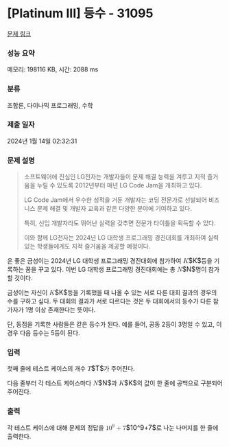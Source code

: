 # [Platinum III] 등수 - 31095 

[문제 링크](https://www.acmicpc.net/problem/31095) 

### 성능 요약

메모리: 198116 KB, 시간: 2088 ms

### 분류

조합론, 다이나믹 프로그래밍, 수학

### 제출 일자

2024년 1월 14일 02:32:31

### 문제 설명

<blockquote>
<p>소프트웨어에 진심인 LG전자는 개발자들이 문제 해결 능력을 겨루고 지적 즐거움을 누릴 수 있도록 2012년부터 매년 LG Code Jam을 개최하고 있다.</p>

<p>LG Code Jam에서 우수한 성적을 거둔 개발자는 코딩 전문가로 선발되어 비즈니스 문제 해결 및 개발자 교육과 같은 다양한 분야에 기여하고 있다.</p>

<p>특히, 신입 개발자라도 뛰어난 실력을 갖추면 전문가 타이틀을 획득할 수 있다.</p>

<p>이와 함께 LG전자는 2024년 LG 대학생 프로그래밍 경진대회를 개최하여 실력 있는 학생들에게도 지적 즐거움을 제공할 예정이다.</p>
</blockquote>

<p>운 좋은 금성이는 2024년 LG 대학생 프로그래밍 경진대회에 참가하여 <mjx-container class="MathJax" jax="CHTML" style="font-size: 109%; position: relative;"><mjx-math class="MJX-TEX" aria-hidden="true"><mjx-mi class="mjx-i"><mjx-c class="mjx-c1D43E TEX-I"></mjx-c></mjx-mi></mjx-math><mjx-assistive-mml unselectable="on" display="inline"><math xmlns="http://www.w3.org/1998/Math/MathML"><mi>K</mi></math></mjx-assistive-mml><span aria-hidden="true" class="no-mathjax mjx-copytext">$K$</span></mjx-container>등을 기록하는 꿈을 꾸고 있다. 이번 LG 대학생 프로그래밍 경진대회에는 총 <mjx-container class="MathJax" jax="CHTML" style="font-size: 109%; position: relative;"><mjx-math class="MJX-TEX" aria-hidden="true"><mjx-mi class="mjx-i"><mjx-c class="mjx-c1D441 TEX-I"></mjx-c></mjx-mi></mjx-math><mjx-assistive-mml unselectable="on" display="inline"><math xmlns="http://www.w3.org/1998/Math/MathML"><mi>N</mi></math></mjx-assistive-mml><span aria-hidden="true" class="no-mathjax mjx-copytext">$N$</span></mjx-container>명이 참가할 것이다.</p>

<p>금성이는 자신이 <mjx-container class="MathJax" jax="CHTML" style="font-size: 109%; position: relative;"><mjx-math class="MJX-TEX" aria-hidden="true"><mjx-mi class="mjx-i"><mjx-c class="mjx-c1D43E TEX-I"></mjx-c></mjx-mi></mjx-math><mjx-assistive-mml unselectable="on" display="inline"><math xmlns="http://www.w3.org/1998/Math/MathML"><mi>K</mi></math></mjx-assistive-mml><span aria-hidden="true" class="no-mathjax mjx-copytext">$K$</span></mjx-container>등을 기록했을 때 나올 수 있는 서로 다른 대회 결과의 경우의 수를 구하고 싶다. 두 대회의 결과가 서로 다르다는 것은 두 대회에서의 등수가 다른 참가자가 1명 이상 존재한다는 뜻이다.</p>

<p>단, 동점을 기록한 사람들은 같은 등수가 된다. 예를 들어, 공동 2등이 3명일 수 있고, 이 경우 다음 등수는 5등이 된다.</p>

### 입력 

 <p>첫째 줄에 테스트 케이스의 개수 <mjx-container class="MathJax" jax="CHTML" style="font-size: 109%; position: relative;"><mjx-math class="MJX-TEX" aria-hidden="true"><mjx-mi class="mjx-i"><mjx-c class="mjx-c1D447 TEX-I"></mjx-c></mjx-mi></mjx-math><mjx-assistive-mml unselectable="on" display="inline"><math xmlns="http://www.w3.org/1998/Math/MathML"><mi>T</mi></math></mjx-assistive-mml><span aria-hidden="true" class="no-mathjax mjx-copytext">$T$</span></mjx-container>가 주어진다.</p>

<p>다음 줄부터 각 테스트 케이스마다 <mjx-container class="MathJax" jax="CHTML" style="font-size: 109%; position: relative;"><mjx-math class="MJX-TEX" aria-hidden="true"><mjx-mi class="mjx-i"><mjx-c class="mjx-c1D441 TEX-I"></mjx-c></mjx-mi></mjx-math><mjx-assistive-mml unselectable="on" display="inline"><math xmlns="http://www.w3.org/1998/Math/MathML"><mi>N</mi></math></mjx-assistive-mml><span aria-hidden="true" class="no-mathjax mjx-copytext">$N$</span></mjx-container>과 <mjx-container class="MathJax" jax="CHTML" style="font-size: 109%; position: relative;"><mjx-math class="MJX-TEX" aria-hidden="true"><mjx-mi class="mjx-i"><mjx-c class="mjx-c1D43E TEX-I"></mjx-c></mjx-mi></mjx-math><mjx-assistive-mml unselectable="on" display="inline"><math xmlns="http://www.w3.org/1998/Math/MathML"><mi>K</mi></math></mjx-assistive-mml><span aria-hidden="true" class="no-mathjax mjx-copytext">$K$</span></mjx-container>의 값이 한 줄에 공백으로 구분되어 주어진다.</p>

### 출력 

 <p>각 테스트 케이스에 대해 문제의 정답을 <mjx-container class="MathJax" jax="CHTML" style="font-size: 109%; position: relative;"><mjx-math class="MJX-TEX" aria-hidden="true"><mjx-msup><mjx-mn class="mjx-n"><mjx-c class="mjx-c31"></mjx-c><mjx-c class="mjx-c30"></mjx-c></mjx-mn><mjx-script style="vertical-align: 0.393em;"><mjx-mn class="mjx-n" size="s"><mjx-c class="mjx-c39"></mjx-c></mjx-mn></mjx-script></mjx-msup><mjx-mo class="mjx-n" space="3"><mjx-c class="mjx-c2B"></mjx-c></mjx-mo><mjx-mn class="mjx-n" space="3"><mjx-c class="mjx-c37"></mjx-c></mjx-mn></mjx-math><mjx-assistive-mml unselectable="on" display="inline"><math xmlns="http://www.w3.org/1998/Math/MathML"><msup><mn>10</mn><mn>9</mn></msup><mo>+</mo><mn>7</mn></math></mjx-assistive-mml><span aria-hidden="true" class="no-mathjax mjx-copytext">$10^9+7$</span></mjx-container>로 나눈 나머지를 한 줄에 출력한다.</p>

